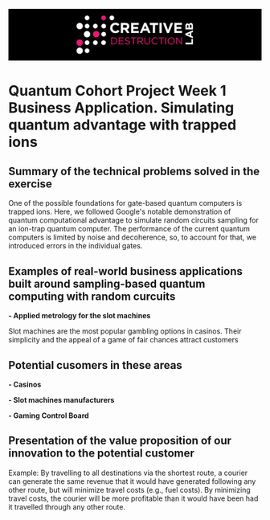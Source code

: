 ![CDL 2020 Cohort Project](../figures/CDL_logo.jpg)
# Quantum Cohort Project Week 1 Business Application. Simulating quantum advantage with trapped ions

## Summary of the technical problems solved in the exercise

One of the possible foundations for gate-based quantum computers is trapped ions. Here, we followed Google's notable demonstration of quantum computational advantage to simulate random circuits sampling for an ion-trap quantum computer. The performance of the current quantum computers is limited by noise and decoherence, so, to account for that, we introduced errors in the individual gates. 

## Examples of real-world business applications built around sampling-based quantum computing with random curcuits

**- Applied metrology for the slot machines**

Slot machines are the most popular gambling options in casinos. Their simplicity and the appeal of a game of fair chances attract customers

## Potential cusomers in these areas

**- Casinos**

**- Slot machines manufacturers**

**- Gaming Control Board**

## Presentation of the value proposition of our innovation to the potential customer

Example: By travelling to all destinations via the shortest route, a courier can generate the same revenue that it would have generated following any other route, but will minimize travel costs (e.g., fuel costs). By minimizing travel costs, the courier will be more profitable than it would have been had it travelled through any other route.
